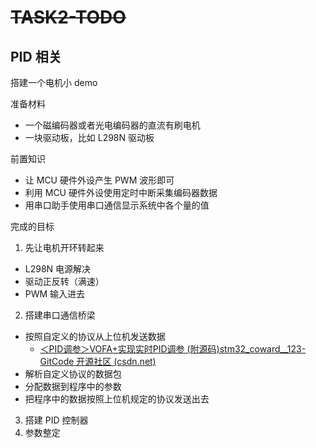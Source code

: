# ~~TASK2-TODO~~
## PID 相关

搭建一个电机小 demo

准备材料
- 一个磁编码器或者光电编码器的直流有刷电机
- 一块驱动板，比如 L298N 驱动板

前置知识
- 让 MCU 硬件外设产生 PWM 波形即可
- 利用 MCU 硬件外设使用定时中断采集编码器数据
- 用串口助手使用串口通信显示系统中各个量的值

完成的目标
1. 先让电机开环转起来
  - L298N 电源解决
  - 驱动正反转（满速）
  - PWM 输入进去
2. 搭建串口通信桥梁
  - 按照自定义的协议从上位机发送数据
	  - [＜PID调参＞VOFA+实现实时PID调参 (附源码)stm32_coward__123-GitCode 开源社区 (csdn.net)](https://gitcode.csdn.net/6627646316ca5020cb589c0f.html?dp_token=eyJ0eXAiOiJKV1QiLCJhbGciOiJIUzI1NiJ9.eyJpZCI6MzgxNjQ0MSwiZXhwIjoxNzI0MjMwMzM2LCJpYXQiOjE3MjM2MjU1MzYsInVzZXJuYW1lIjoiWVl1ZV8ifQ.n9yCyH3C-MWA2fG4kDGbu-rUqfqZaC3P5l1b3sdtLr0)
  - 解析自定义协议的数据包
  - 分配数据到程序中的参数
  - 把程序中的数据按照上位机规定的协议发送出去
3. 搭建 PID 控制器
4. 参数整定
